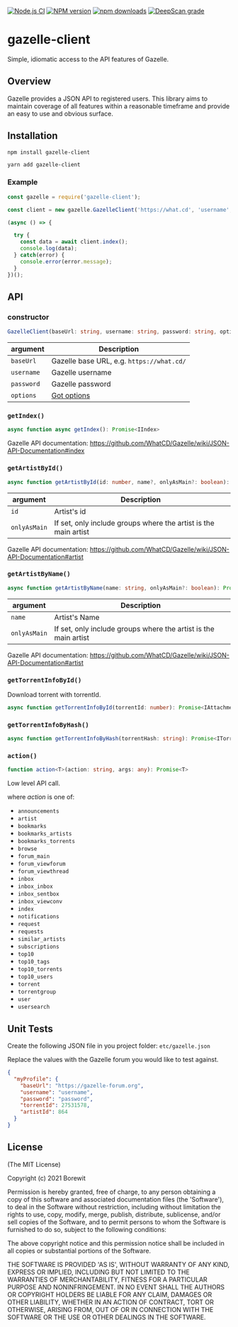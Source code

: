 [![Node.js CI](https://github.com/Borewit/gazelle-client/actions/workflows/nodejs-ci.yml/badge.svg)](https://github.com/Borewit/gazelle-client/actions/workflows/nodejs-ci.yml)
[![NPM version](https://img.shields.io/npm/v/gazelle-client.svg)](https://npmjs.org/package/gazelle-client)
[![npm downloads](http://img.shields.io/npm/dm/gazelle-client.svg)](https://npmcharts.com/compare/gazelle-client?start=600)
[![DeepScan grade](https://deepscan.io/api/teams/5165/projects/16447/branches/352940/badge/grade.svg)](https://deepscan.io/dashboard#view=project&tid=5165&pid=16447&bid=352940)

# gazelle-client

Simple, idiomatic access to the API features of Gazelle.

## Overview

Gazelle provides a JSON API to registered users. This library aims to maintain
coverage of all features within a reasonable timeframe and provide an easy to
use and obvious surface.

## Installation

```shell script
npm install gazelle-client
```

```shell script
yarn add gazelle-client
```

### Example

```js
const gazelle = require('gazelle-client');

const client = new gazelle.GazelleClient('https://what.cd', 'username', 'password');

(async () => {

  try {
    const data = await client.index();
    console.log(data);
  } catch(error) {
    console.error(error.message);
  } 
})();
```

## API

### constructor
```ts
GazelleClient(baseUrl: string, username: string, password: string, options?: IOptions)
```

| argument   | Description                                                |
|------------|------------------------------------------------------------|
| `baseUrl`  | Gazelle base URL, e.g. `https://what.cd/`                  |
| `username` | Gazelle username                                           |
| `password` | Gazelle password                                           |
| `options`  | [Got options](https://github.com/sindresorhus/got#options) |                                  |


### `getIndex()`
```ts
async function async getIndex(): Promise<IIndex>
```

Gazelle API documentation: https://github.com/WhatCD/Gazelle/wiki/JSON-API-Documentation#index

### `getArtistById()`
```ts
async function getArtistById(id: number, name?, onlyAsMain?: boolean): Promise<IArtist>
```

| argument     | Description                                                     |
|--------------|-----------------------------------------------------------------|
| `id`         | Artist's id                                                     |
| `onlyAsMain` | If set, only include groups where the artist is the main artist |                    |

Gazelle API documentation: https://github.com/WhatCD/Gazelle/wiki/JSON-API-Documentation#artist

### `getArtistByName()`
```ts
async function getArtistByName(name: string, onlyAsMain?: boolean): Promise<IArtist>
```

| argument     | Description                                                     |
|--------------|-----------------------------------------------------------------|
| `name`       | Artist's Name                                                   |
| `onlyAsMain` | If set, only include groups where the artist is the main artist |                    |

Gazelle API documentation: https://github.com/WhatCD/Gazelle/wiki/JSON-API-Documentation#artist


### `getTorrentInfoById()`
Download torrent with torrentId.
```ts
async function getTorrentInfoById(torrentId: number): Promise<IAttachment>
```

### `getTorrentInfoByHash()`
```ts
async function getTorrentInfoByHash(torrentHash: string): Promise<ITorrentAndGroupInfo> 
```

### `action()`
```ts
function action<T>(action: string, args: any): Promise<T>
```

Low level API call.

where _action_ is one of:
* `announcements`
* `artist`
* `bookmarks`
* `bookmarks_artists`
* `bookmarks_torrents`
* `browse`
* `forum_main`
* `forum_viewforum`
* `forum_viewthread`
* `inbox`
* `inbox_inbox`
* `inbox_sentbox`
* `inbox_viewconv`
* `index`
* `notifications`
* `request`
* `requests`
* `similar_artists`
* `subscriptions`
* `top10`
* `top10_tags`
* `top10_torrents`
* `top10_users`
* `torrent`
* `torrentgroup`
* `user`
* `usersearch`

## Unit Tests

Create the following JSON file in you project folder: `etc/gazelle.json`

Replace the values with the Gazelle forum you would like to test against.

```json
{
  "myProfile": {
    "baseUrl": "https://gazelle-forum.org",
    "username": "username",
    "password": "password",
    "torrentId": 27531578,
    "artistId": 864
  }
}
```

## License
(The MIT License)

Copyright (c) 2021 Borewit

Permission is hereby granted, free of charge, to any person obtaining a copy of this software and associated documentation files (the 'Software'), to deal in the Software without restriction, including without limitation the rights to use, copy, modify, merge, publish, distribute, sublicense, and/or sell copies of the Software, and to permit persons to whom the Software is furnished to do so, subject to the following conditions:

The above copyright notice and this permission notice shall be included in all copies or substantial portions of the Software.

THE SOFTWARE IS PROVIDED 'AS IS', WITHOUT WARRANTY OF ANY KIND, EXPRESS OR IMPLIED, INCLUDING BUT NOT LIMITED TO THE WARRANTIES OF MERCHANTABILITY, FITNESS FOR A PARTICULAR PURPOSE AND NONINFRINGEMENT. IN NO EVENT SHALL THE AUTHORS OR COPYRIGHT HOLDERS BE LIABLE FOR ANY CLAIM, DAMAGES OR OTHER LIABILITY, WHETHER IN AN ACTION OF CONTRACT, TORT OR OTHERWISE, ARISING FROM, OUT OF OR IN CONNECTION WITH THE SOFTWARE OR THE USE OR OTHER DEALINGS IN THE SOFTWARE.


